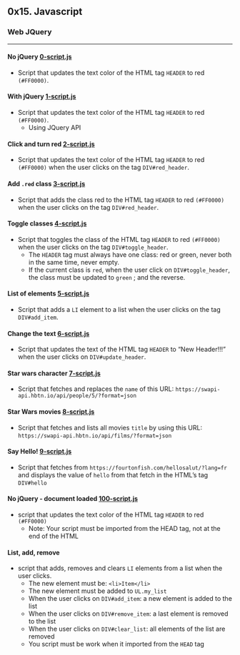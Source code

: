 ## 0x15. Javascript
### Web JQuery

------------

#### No jQuery [0-script.js](./0-script.js)
- Script that updates the text color of the HTML tag `HEADER` to red `(#FF0000)`.

#### With jQuery [1-script.js](./1-script.js)
- Script that updates the text color of the HTML tag `HEADER` to red `(#FF0000)`.
    - Using JQuery API

#### Click and turn red [2-script.js](./2-script.js)
- Script that updates the text color of the HTML tag `HEADER` to red `(#FF0000)` when the user clicks on the tag `DIV#red_header`.

#### Add `.red` class [3-script.js](./3-script.js)
- Script that adds the class red to the HTML tag `HEADER` to red `(#FF0000)` when the user clicks on the tag `DIV#red_header`.

#### Toggle classes [4-script.js](./4-script.js)
- Script that toggles the class of the HTML tag `HEADER` to red `(#FF0000)` when the user clicks on the tag `DIV#toggle_header`.
    - The `HEADER` tag must always have one class: red or green, never both in the same time, never empty.
    - If the current class is `red`, when the user click on `DIV#toggle_header`, the class must be updated to `green` ; and the reverse.

#### List of elements [5-script.js](./5-script.js)
- Script that adds a `LI` element to a list when the user clicks on the tag `DIV#add_item`.

#### Change the text [6-script.js](./6-script.js)
- Script that updates the text of the HTML tag `HEADER` to “New Header!!!” when the user clicks on `DIV#update_header`.

#### Star wars character [7-script.js](./7-script.js)
- Script that fetches and replaces the `name` of this URL: `https://swapi-api.hbtn.io/api/people/5/?format=json`

#### Star Wars movies [8-script.js](./8-script.js)
- Script that fetches and lists all movies `title` by using this URL: `https://swapi-api.hbtn.io/api/films/?format=json`

#### Say Hello! [9-script.js](./9-script.js)
- Script that fetches from `https://fourtonfish.com/hellosalut/?lang=fr` and displays the value of `hello` from that fetch in the HTML’s tag `DIV#hello`

#### No jQuery - document loaded [100-script.js](./100-script.js)
- script that updates the text color of the HTML tag `HEADER` to red `(#FF0000)`
    - Note: Your script must be imported from the HEAD tag, not at the end of the HTML

#### List, add, remove [](./)
- script that adds, removes and clears `LI` elements from a list when the user clicks.
    - The new element must be: `<li>Item</li>`
    - The new element must be added to `UL.my_list`
    - When the user clicks on `DIV#add_item`: a new element is added to the list
    - When the user clicks on `DIV#remove_item`: a last element is removed to the list
    - When the user clicks on `DIV#clear_list`: all elements of the list are removed
    - You script must be work when it imported from the `HEAD` tag
